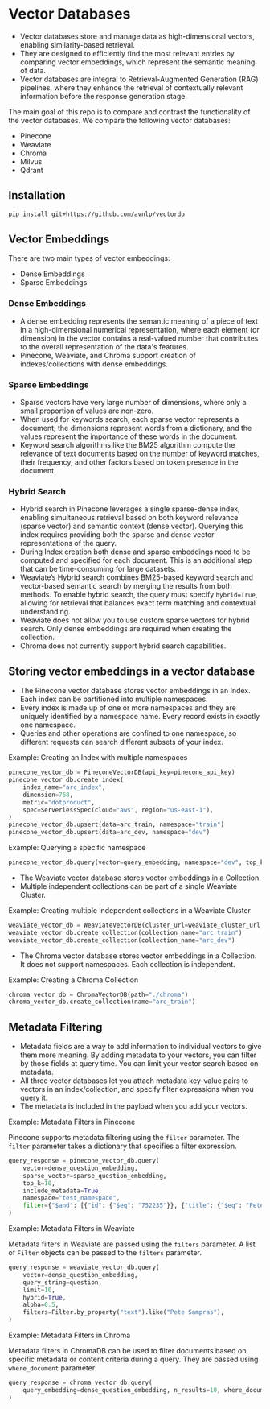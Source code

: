 # Vector Databases

- Vector databases store and manage data as high-dimensional vectors, enabling similarity-based retrieval.
- They are designed to efficiently find the most relevant entries by comparing vector embeddings, which represent the semantic meaning of data.
- Vector databases are integral to Retrieval-Augmented Generation (RAG) pipelines, where they enhance the retrieval of contextually relevant information before the response generation stage.

The main goal of this repo is to compare and contrast the functionality of the vector databases. We compare the following vector databases:

- Pinecone
- Weaviate
- Chroma
- Milvus
- Qdrant
## Installation

```bash
pip install git+https://github.com/avnlp/vectordb
```

## Vector Embeddings

There are two main types of vector embeddings:

- Dense Embeddings
- Sparse Embeddings

### Dense Embeddings

- A dense embedding represents the semantic meaning of a piece of text in a high-dimensional numerical representation, where each element (or dimension) in the vector contains a real-valued number that contributes to the overall representation of the data's features.
- Pinecone, Weaviate, and Chroma support creation of indexes/collections with dense embeddings.

### Sparse Embeddings

- Sparse vectors have very large number of dimensions, where only a small proportion of values are non-zero.
- When used for keywords search, each sparse vector represents a document; the dimensions represent words from a dictionary, and the values represent the importance of these words in the document.
- Keyword search algorithms like the BM25 algorithm compute the relevance of text documents based on the number of keyword matches, their frequency, and other factors based on token presence in the document.

### Hybrid Search

- Hybrid search in Pinecone leverages a single sparse-dense index, enabling simultaneous retrieval based on both keyword relevance (sparse vector) and semantic context (dense vector). Querying this index requires providing both the sparse and dense vector representations of the query.
- During Index creation both dense and sparse embeddings need to be computed and specified for each document. This is an additional step that can be time-consuming for large datasets.
- Weaviate’s Hybrid search combines BM25-based keyword search and vector-based semantic search by merging the results from both methods. To enable hybrid search, the query must specify `hybrid=True`, allowing for retrieval that balances exact term matching and contextual understanding.
- Weaviate does not allow you to use custom sparse vectors for hybrid search. Only dense embeddings are required when creating the collection.
- Chroma does not currently support hybrid search capabilities.  

## Storing vector embeddings in a vector database

- The Pinecone vector database stores vector embeddings in an Index. Each index can be partitioned into multiple namespaces.
- Every index is made up of one or more namespaces and they are uniquely identified by a namespace name. Every record exists in exactly one namespace.
- Queries and other operations are confined to one namespace, so different requests can search different subsets of your index.

Example: Creating an Index with multiple namespaces

```python
pinecone_vector_db = PineconeVectorDB(api_key=pinecone_api_key)
pinecone_vector_db.create_index(
    index_name="arc_index",
    dimension=768,
    metric="dotproduct",
    spec=ServerlessSpec(cloud="aws", region="us-east-1"),
)
pinecone_vector_db.upsert(data=arc_train, namespace="train")
pinecone_vector_db.upsert(data=arc_dev, namespace="dev")
```

Example: Querying a specific namespace

```python
pinecone_vector_db.query(vector=query_embedding, namespace="dev", top_k=5)
```

- The Weaviate vector database stores vector embeddings in a Collection.
- Multiple independent collections can be part of a single Weaviate Cluster.

Example: Creating multiple independent collections in a Weaviate Cluster

```python
weaviate_vector_db = WeaviateVectorDB(cluster_url=weaviate_cluster_url, api_key=weaviate_api_key)
weaviate_vector_db.create_collection(collection_name="arc_train")
weaviate_vector_db.create_collection(collection_name="arc_dev")
```

- The Chroma vector database stores vector embeddings in a Collection. It does not support namespaces. Each collection is independent.

Example: Creating a Chroma Collection

```python
chroma_vector_db = ChromaVectorDB(path="./chroma")
chroma_vector_db.create_collection(name="arc_train")
```

## Metadata Filtering

- Metadata fields are a way to add information to individual vectors to give them more meaning. By adding metadata to your vectors, you can filter by those fields at query time. You can limit your vector search based on metadata.
- All three vector databases let you attach metadata key-value pairs to vectors in an index/collection, and specify filter expressions when you query it.
- The metadata is included in the payload when you add your vectors.

Example: Metadata Filters in Pinecone

Pinecone supports metadata filtering using the `filter` parameter. The `filter` parameter takes a dictionary that specifies a filter expression.

```python
query_response = pinecone_vector_db.query(
    vector=dense_question_embedding,
    sparse_vector=sparse_question_embedding,
    top_k=10,
    include_metadata=True,
    namespace="test_namespace",
    filter={"$and": [{"id": {"$eq": "752235"}}, {"title": {"$eq": "Pete Sampras"}}]},
)
```

Example: Metadata Filters in Weaviate

Metadata filters in Weaviate are passed using the `filters` parameter. A list of `Filter` objects can be passed to the `filters` parameter.

```python
query_response = weaviate_vector_db.query(
    vector=dense_question_embedding,
    query_string=question,
    limit=10,
    hybrid=True,
    alpha=0.5,
    filters=Filter.by_property("text").like("Pete Sampras"),
)
```

Example: Metadata Filters in Chroma

Metadata filters in ChromaDB can be used to filter documents based on specific metadata or content criteria during a query. They are passed using `where_document` parameter.

```python
query_response = chroma_vector_db.query(
    query_embedding=dense_question_embedding, n_results=10, where_document={"$contains": "Pete Sampras"}
)
```
